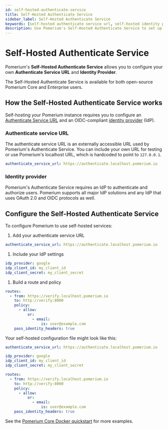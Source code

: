 ```yaml
---
id: self-hosted-authenticate-service
title: Self-Hosted Authenticate Service
sidebar_label: Self-Hosted Authenticate Service
keywords: [self-hosted authenticate service url, self-hosted identity provider]
description: Use Pomerium's Self-Hosted Authenticate Service to set up and deploy Pomerium with your own hosted settings.
---
```


# Self-Hosted Authenticate Service

Pomerium's **Self-Hosted Authenticate Service** allows you to configure your own **Authenticate Service URL** and **Identity Provider**.

The Self-Hosted Authenticate Service is available for both open-source Pomerium Core and Enterprise users.

## How the Self-Hosted Authenticate Service works

Self-hosting your Pomerium instance requires you to configure an [Authenticate Service URL](/docs/reference/service-urls#authenticate-service-url) and an OIDC-compliant [identity provider](/docs/identity-providers) (IdP).

### Authenticate service URL

The authenticate service URL is an externally accessible URL used by Pomerium's Authenticate Service. You can include your own URL for testing or use Pomerium's localhost URL, which is hardcoded to point to `127.0.0.1`.

```yaml
authenticate_service_url: https://authenticate.localhost.pomerium.io
```

### Identity provider

Pomerium's Authenticate Service requires an IdP to authenticate and authorize users. Pomerium supports all major IdP solutions and any IdP that uses OAuth 2.0 and OIDC protocols as well.

## Configure the Self-Hosted Authenticate Service

To configure Pomerium to use self-hosted services:

1. Add your authenticate service URL

```yaml pomerium-config.yaml
authenticate_service_url: https://authenticate.localhost.pomerium.io
```

1. Include your IdP settings

```yaml pomerium-config.yaml
idp_provider: google
idp_client_id: my_client_id
idp_client_secret: my_client_secret
```

1. Build a route and policy

```yaml pomerium-config.yaml
routes:
  - from: https://verify.localhost.pomerium.io
    to: http://verify:8000
    policy:
      - allow:
          or:
            - email:
                is: user@example.com
    pass_identity_headers: true
```

Your self-hosted configuration file might look like this:

```yaml pomerium-config.yaml
authenticate_service_url: https://authenticate.localhost.pomerium.io

idp_provider: google
idp_client_id: my_client_id
idp_client_secret: my_client_secret

routes:
  - from: https://verify.localhost.pomerium.io
    to: http://verify:8000
    policy:
      - allow:
          or:
            - email:
                is: user@example.com
    pass_identity_headers: true
```

See the [Pomerium Core Docker quickstart](/docs/core/quickstart) for more examples.
